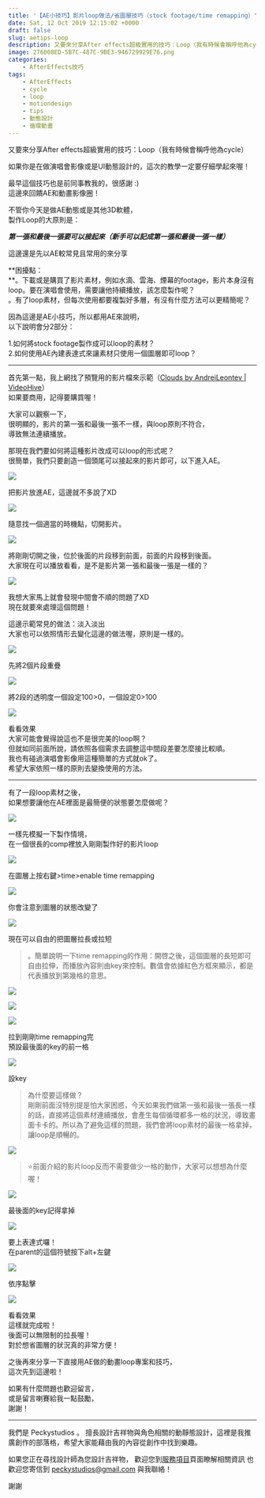 ```yaml
---
title: '【AE小技巧】影片loop做法/省圖層技巧（stock footage/time remapping）'
date: Sat, 12 Oct 2019 12:15:02 +0000
draft: false
slug: aetips-loop
description: 又要來分享After effects超級實用的技巧：Loop（我有時候會稱呼他為cycle）。如果你是在做演唱會影像或是UI動態設計的，這次的教學一定要仔細學起來喔！最早這個技巧也是前同事教我的，很感謝 :)  這邊來回饋AE和動畫影像圈！
image: 276008ED-5B7C-487C-9BE3-946729929E76.png
categories:
    - AfterEffects技巧
tags: 
    - AfterEffects
    - cycle
    - loop
    - motiondesign
    - tips
    - 動態設計
    - 循環動畫
---
```


又要來分享After effects超級實用的技巧：Loop（我有時候會稱呼他為cycle）

如果你是在做演唱會影像或是UI動態設計的，這次的教學一定要仔細學起來喔！

最早這個技巧也是前同事教我的，很感謝 :)  
這邊來回饋AE和動畫影像圈！

不管你今天是做AE動態或是其他3D軟體，  
製作Loop的大原則是：

_**第一張和最後一張要可以接起來（新手可以記成第一張和最後一張一樣）**_

這邊還是先以AE較常見且常用的來分享

**困擾點：  
**。下載或是購買了影片素材，例如水滴、雲海、煙幕的footage，影片本身沒有loop。要在演唱會使用，需要讓他持續播放，該怎麼製作呢？  
。有了loop素材，但每次使用都要複製好多層，有沒有什麼方法可以更精簡呢？

因為這邊是AE小技巧，所以都用AE來說明，  
以下說明會分2部分：

1.如何將stock footage製作成可以loop的素材？  
2.如何使用AE內建表達式來讓素材只使用一個圖層即可loop？

* * *

首先第一點，我上網找了預覽用的影片檔來示範（[Clouds by AndreiLeontev | VideoHive](https://videohive.net/item/clouds/24544960)）  
如果要商用，記得要購買喔！

大家可以觀察一下，  
很明顯的，影片的第一張和最後一張不一樣，與loop原則不符合，  
導致無法連續播放。

那現在我們要如何將這種影片改成可以loop的形式呢？  
很簡單，我們只要創造一個頭尾可以接起來的影片即可，以下進入AE。

![](276008ED-5B7C-487C-9BE3-946729929E76-1024x669.png)

把影片放進AE，這邊就不多說了XD

![](D4742F0E-1B0D-4E39-99F3-670FC5DFDEE0-1024x666.png)

隨意找一個適當的時機點，切開影片。

![](12F08F5D-ACD7-4E2A-87C5-D8703A554A23-1024x669.png)

將剛剛切開之後，位於後面的片段移到前面，前面的片段移到後面。  
大家現在可以播放看看，是不是影片第一張和最後一張是一樣的？

![](2019-10-12-15.51.23-1024x669.gif)

我想大家馬上就會發現中間會不順的問題了XD  
現在就要來處理這個問題！

這邊示範常見的做法：淡入淡出  
大家也可以依照情形去變化這邊的做法喔，原則是一樣的。

![](AB1EF71C-4174-4206-99A5-804CE5EB646F-1024x669.png)

先將2個片段重疊

![](CF2ED65B-B4B4-4E76-9F26-CEC102C12179-1024x666.png)

將2段的透明度一個設定100>0，一個設定0>100

![](2019-10-12-15.59.00-1024x650.gif)

看看效果  
大家可能會覺得說這也不是很完美的loop啊？  
但就如同前面所說，請依照各個需求去調整這中間段差要怎麼接比較順。  
我也有碰過演唱會影像用這種簡單的方式就ok了。  
希望大家依照一樣的原則去變換使用的方法。

* * *

有了一段loop素材之後，  
如果想要讓他在AE裡面是最簡便的狀態要怎麼做呢？

![](1CED441D-99F0-4BF4-B3FD-092B5EF65C91-1024x670.png)

一樣先模擬一下製作情境，  
在一個很長的comp裡放入剛剛製作好的影片loop

![](4FD042E7-9BE2-4A93-A032-8D91F8051EB8-1024x665.png)

在圖層上按右鍵>time>enable time remapping  

![](3E25909F-1A0C-427A-8CC8-5BCFA1B64FBA.png)

你會注意到圖層的狀態改變了  

![](205D9EDE-87BB-465E-8AFF-4BF1A975E440-1024x668.png)

現在可以自由的把圖層拉長或拉短

> 。簡單說明一下time remapping的作用：開啓之後，這個圖層的長短即可自由拉伸，而播放內容則由key來控制。數值會依據紅色方框來顯示，都是代表播放到第幾格的意思。

![](184BEE96-3310-41CD-B332-8CDDC6B24D31-1024x366.png)

![](999A40A3-B0D1-484B-B262-A1B40C9AEF7D-1024x280.png)

![](51E0420B-B9C2-4A07-A9FC-3BD858BB5575-1024x668.png)

拉到剛剛time remapping完  
預設最後面的key的前一格

![](D2781498-F458-4C1D-A39F-CC229B6DB04C-1024x189.png)

設key

> 為什麼要這樣做？  
> 剛剛前面沒特別提是怕大家困惑，今天如果我們做第一張和最後一張長一樣的話，直接將這個素材連續播放，會產生每個循環都多一格的狀況，導致畫面卡卡的。所以為了避免這樣的問題，我們會將loop素材的最後一格拿掉，讓loop是順暢的。

![](FEDB3270-6218-4454-A8B1-7BFE686B4BFB-1024x814.png)

> ⭐️️前面介紹的影片loop反而不需要做少一格的動作，大家可以想想為什麼喔！

![](C52CFBD7-80E3-4D24-BFED-5298EDF3E4A7-1024x217.png)

最後面的key記得拿掉

![](45DEFC66-1A65-4FB5-8736-B559D5FB43CC-1024x673.png)

要上表達式囉！  
在parent的這個符號按下alt+左鍵

![](A298AA5C-D262-43BA-A751-48E4585773D4-1024x734.png)

依序點擊

![](2019-10-12-21.11.15-1024x869.gif)

看看效果  
這樣就完成啦！  
後面可以無限制的拉長喔！  
對於想省圖層的狀況真的非常方便！

之後再來分享一下直接用AE做的動畫loop專案和技巧，  
這次先到這邊啦！

如果有什麼問題也歡迎留言，  
或是留言喇賽給我一點鼓勵，  
謝謝！


---

我們是 Peckystudios 。
擅長設計吉祥物與角色相關的動靜態設計，這裡是我推廣創作的部落格，希望大家能藉由我的內容從創作中找到樂趣。

如果您正在尋找設計師為您設計吉祥物，
歡迎您到[服務項目](https://peckyhsieh.wixsite.com/peckystudiosservice)頁面瞭解相關資訊
也歡迎您寄信到 peckystudios@gmail.com 與我聯絡！

謝謝